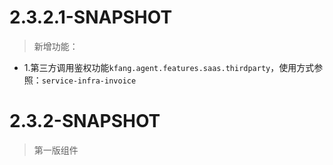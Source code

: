 # 2.3.2.1-SNAPSHOT

> 新增功能：

- 1.第三方调用鉴权功能`kfang.agent.features.saas.thirdparty`，使用方式参照：`service-infra-invoice`

# 2.3.2-SNAPSHOT

> 第一版组件
